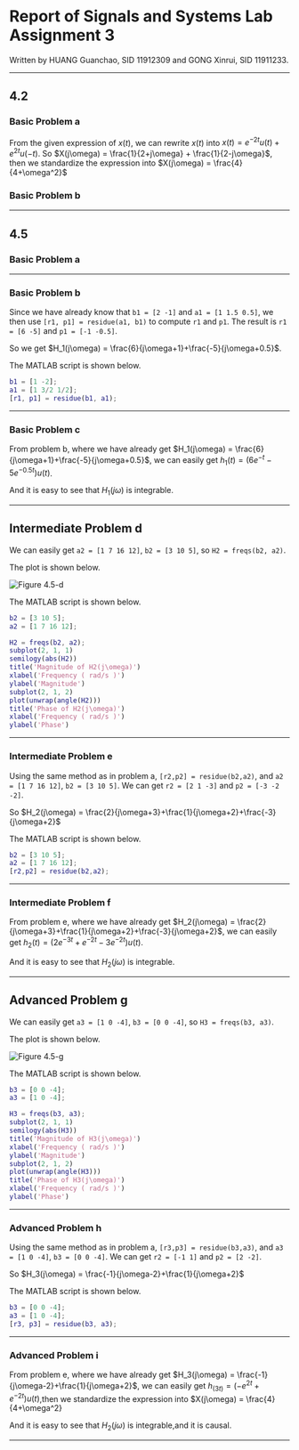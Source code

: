 # Report of Signals and Systems Lab Assignment 3

Written by HUANG Guanchao, SID 11912309 and GONG Xinrui, SID 11911233.

---

## 4.2

### Basic Problem a

From the given expression of $x(t)$, we can rewrite $x(t)$ into $x(t) = e^{-2t}u(t) + e^{2t}u(-t)$. So $X(j\omega) = \frac{1}{2+j\omega} + \frac{1}{2-j\omega}$, then we standardize the expression into $X(j\omega) = \frac{4}{4+\omega^2}$

### Basic Problem b

---

## 4.5

### Basic Problem a

---

### Basic Problem b

Since we have already know that `b1 = [2 -1]` and `a1 = [1 1.5 0.5]`, we then use `[r1, p1] = residue(a1, b1)` to compute `r1` and `p1`. The result is `r1 = [6 -5]` and `p1 = [-1 -0.5]`.

So we get $H_1(j\omega) = \frac{6}{j\omega+1}+\frac{-5}{j\omega+0.5}$.

The MATLAB script is shown below.

```matlab
b1 = [1 -2];
a1 = [1 3/2 1/2];
[r1, p1] = residue(b1, a1);
```

---

### Basic Problem c

From problem b, where we have already get $H_1(j\omega) = \frac{6}{j\omega+1}+\frac{-5}{j\omega+0.5}$, we can easily get $h_1(t) = (6e^{-t}-5e^{-0.5t})u(t)$. 

And it is easy to see that $H_1(j\omega)$ is integrable.

---

## Intermediate Problem d

We can easily get `a2 = [1 7 16 12]`, `b2 = [3 10 5]`, so `H2 = freqs(b2, a2)`.

The plot is shown below.

![Figure 4.5-d](https://raw.githubusercontent.com/SamuelHuang2019/SigSys-lab/master/figures/A3_4-5_d.png)

The MATLAB script is shown below.

```matlab
b2 = [3 10 5];
a2 = [1 7 16 12];

H2 = freqs(b2, a2);
subplot(2, 1, 1)
semilogy(abs(H2))
title('Magnitude of H2(j\omega)')
xlabel('Frequency ( rad/s )')
ylabel('Magnitude')
subplot(2, 1, 2)
plot(unwrap(angle(H2)))
title('Phase of H2(j\omega)')
xlabel('Frequency ( rad/s )')
ylabel('Phase')
```

---

### Intermediate Problem e

Using the same method as in problem a, `[r2,p2] = residue(b2,a2)`, and `a2 = [1 7 16 12]`, `b2 = [3 10 5]`. We can get `r2 = [2 1 -3]` and `p2 = [-3 -2 -2]`.

So $H_2(j\omega) = \frac{2}{j\omega+3}+\frac{1}{j\omega+2}+\frac{-3}{j\omega+2}$

The MATLAB script is shown below.

```matlab
b2 = [3 10 5];
a2 = [1 7 16 12];
[r2,p2] = residue(b2,a2);
```

---

### Intermediate Problem f

From problem e, where we have already get $H_2(j\omega) = \frac{2}{j\omega+3}+\frac{1}{j\omega+2}+\frac{-3}{j\omega+2}$, we can easily get $h_2(t) = (2e^{-3t}+e^{-2t}-3e^{-2t})u(t)$.

And it is easy to see that $H_2(j\omega)$ is integrable.

---

## Advanced Problem g

We can easily get `a3 = [1 0 -4]`, `b3 = [0 0 -4]`, so `H3 = freqs(b3, a3)`.

The plot is shown below.

![Figure 4.5-g](https://raw.githubusercontent.com/SamuelHuang2019/SigSys-lab/master/figures/A3_4-5_g.png)

The MATLAB script is shown below.

```matlab
b3 = [0 0 -4];
a3 = [1 0 -4];

H3 = freqs(b3, a3);
subplot(2, 1, 1)
semilogy(abs(H3))
title('Magnitude of H3(j\omega)')
xlabel('Frequency ( rad/s )')
ylabel('Magnitude')
subplot(2, 1, 2)
plot(unwrap(angle(H3)))
title('Phase of H3(j\omega)')
xlabel('Frequency ( rad/s )')
ylabel('Phase')
```

---

### Advanced Problem h

Using the same method as in problem a, `[r3,p3] = residue(b3,a3)`, and `a3 = [1 0 -4]`, `b3 = [0 0 -4]`. We can get `r2 = [-1 1]` and `p2 = [2 -2]`.

So $H_3(j\omega) = \frac{-1}{j\omega-2}+\frac{1}{j\omega+2}$

The MATLAB script is shown below.

```matlab
b3 = [0 0 -4];
a3 = [1 0 -4];
[r3, p3] = residue(b3, a3);
```

---

### Advanced Problem i

From problem e, where we have already get $H_3(j\omega) = \frac{-1}{j\omega-2}+\frac{1}{j\omega+2}$, we can easily get $h_(3t) = (-e^{2t}+e^{-2t})u(t)$,then we standardize the expression into $X(j\omega) = \frac{4}{4+\omega^2}

And it is easy to see that $H_2(j\omega)$ is integrable,and it is causal.

---